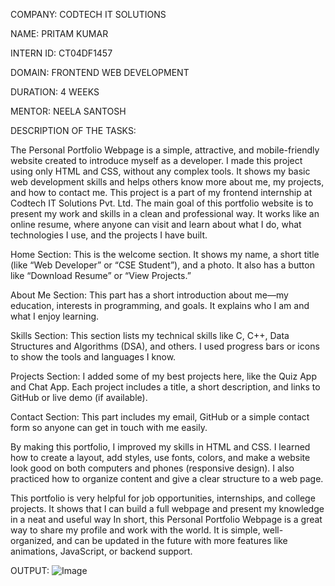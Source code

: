 COMPANY: CODTECH IT SOLUTIONS

NAME: PRITAM KUMAR

INTERN ID: CT04DF1457

DOMAIN: FRONTEND WEB DEVELOPMENT 

DURATION: 4 WEEKS

MENTOR: NEELA SANTOSH

DESCRIPTION OF THE TASKS:

The Personal Portfolio Webpage is a simple, attractive, and mobile-friendly website created to introduce myself as a developer. I made this project using only HTML and CSS, without any complex tools. It shows my basic web development skills and helps others know more about me, my projects, and how to contact me. This project is a part of my frontend internship at Codtech IT Solutions Pvt. Ltd.
The main goal of this portfolio website is to present my work and skills in a clean and professional way. It works like an online resume, where anyone can visit and learn about what I do, what technologies I use, and the projects I have built.

Home Section:
This is the welcome section. It shows my name, a short title (like “Web Developer” or “CSE Student”), and a photo. It also has a button like “Download Resume” or “View Projects.”

About Me Section:
This part has a short introduction about me—my education, interests in programming, and goals. It explains who I am and what I enjoy learning.

Skills Section:
This section lists my technical skills like C, C++, Data Structures and Algorithms (DSA), and others. I used progress bars or icons to show the tools and languages I know.

Projects Section:
I added some of my best projects here, like the Quiz App and Chat App. Each project includes a title, a short description, and links to GitHub or live demo (if available).

Contact Section:
This part includes my email, GitHub or a simple contact form so anyone can get in touch with me easily.

By making this portfolio, I improved my skills in HTML and CSS. I learned how to create a layout, add styles, use fonts, colors, and make a website look good on both computers and phones (responsive design). I also practiced how to organize content and give a clear structure to a web page.

This portfolio is very helpful for job opportunities, internships, and college projects. It shows that I can build a full webpage and present my knowledge in a neat and useful way
In short, this Personal Portfolio Webpage is a great way to share my profile and work with the world. It is simple, well-organized, and can be updated in the future with more features like animations, JavaScript, or backend support.

OUTPUT:
![Image](https://github.com/user-attachments/assets/9875e79f-3104-4286-bc1a-f62eafb06fde)
